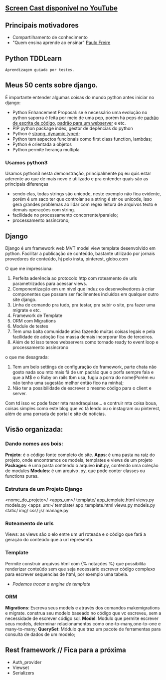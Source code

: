 
## [Screen Cast disponível no YouTube](https://youtu.be/G2IK3oAnXS0)

## Principais motivadores
  - Compartilhamento de conhecimento
  - "Quem ensina aprende ao ensinar" [Paulo Freire](https://pt.wikipedia.org/wiki/Paulo_Freire)

## Python TDDLearn 
    Aprendizagem guiada por testes.

## Meus 50 cents sobre django.

É importante entender algumas coisas do mundo python antes iniciar no django:
 - Python Enhancement Proposal: se é necessário uma evolução no python saporra é feita por meio de uma pep, porém há peps de [padrão de escrita de código](https://www.python.org/dev/peps/pep-0008/), [padrão para um webserver](https://www.python.org/dev/peps/pep-0333/) e etc.
 - PIP python package index, gestor de depências do python
 - Python é [strong, dynamic typed](https://wiki.python.org/moin/Why%20is%20Python%20a%20dynamic%20language%20and%20also%20a%20strongly%20typed%20language);
 - Python tem aspectos funcionais como first class function, lambdas;
 - Python é orientada a objetos
 - Python permite herança multipla

### Usamos python3
Usamos python3 nesta demonstração, principalmente pq eu quis estar aderente ao que de mais novo é utilizado e pra entender quais são as principais diferenças
 - sendo elas, todas strings são unicode, neste exemplo não fica evidente, porém é um saco ter que controlar se a string é str ou unicode, isso gera grandes problemas ao lidar com regex leitura de arquivos texto e demais operações com string.
 - facilidade no processamento concorrente/paralelo;
 - processamento assíncrono;

## Django
Django é um framework web MVT model view template desenvolvido em python.
Facilitar a publicação de conteúdo, bastante utilizado por jornais provedores de conteúdo, hj pelo insta, pinterest, globo.com

O que me impressiona:
1. Perfeita aderência ao protocolo http com roteamento de urls parametrizados para acessar views.
2. Componentização em um nível que induz os desenvolvedores à criar componentes que possam ser facilmentes incluídos em qualquer outro site django.
3. Linha de comando pra tudo, pra testar, pra subir o site, pra fazer uma migrate e etc.
4. Framework de Template
5. ORM com Migrations
6. Module de testes
7. Tem uma baita comunidade ativa fazendo muitas coisas legais e pela facilidade de adoção fica massa demais incorporar libs de terceiros.
8. Além de td isso temos webservers como tornado ready to event loop e processamento assíncrono

o que me desagrada:
1. Tem um belo settings de configuração do framework, parte chata não gosto nada sou mto mais fã de um padrão que o porfa sempre fala e que a M$ e o Ruby on rails tbm usa, fugiu a porra do nome(Porém eu não tenho uma sugestão melhor então fico na minha);
2. Não ter a possibilidade de escrever o mesmo código para o client e server.

Com td isso vc pode fazer mta mandraquisse... e contruir mta coisa boua, coisas simples como este blog que vc tá lendo ou o instagram ou pinterest, além de uma porrada de portal e site de noticias.

## Visão organizada:

### Dando nomes aos bois:
**Projeto**: é o código fonte completo do site.
**Apps**: é uma pasta na raiz do projeto, onde encontramos os models, templates e views de um projeto
**Packages**: é uma pasta contendo o arquivo __init__.py, contendo uma coleção de modules
**Modules**: é um arquivo .py, que pode conter classes ou functions puras.

### Estrutura de um Projeto Django
<nome_do_projeto>/
    <apps_um>/
        template/
            app_template.html
        views.py
        models.py
    <apps_um>/
        template/
            app_template.html
        views.py
        models.py
    static/
        img/
        css/
        js/
    manage.py

### Roteamento de urls
Views: as views são o elo entre um url roteada e o código que fará a geração do conteúdo que a url representa.

### Template
Permite construir arquivos html com {% notações %} que possibilita renderizar conteúdo sem que seja necessário escrever código complexo para escrever sequencias de html, por exemplo uma tabela.
 - *Podemos trocar a engine de template*

### ORM
**Migrations**: Escreva seus models e através dos comandos makemigrations e migrate. construa seu modelo baseado no código que vc escreveu, sem a necessidade de escrever código sql.
**Model**: Modulo que permite escrever seus models, determinar relacionamentos como one-to-many,one-to-one e many-to-many;
**QuerySet**: Módulo que traz um pacote de ferramentas para consulta de dados de um modelo;


## Rest framework      // Fica para a próxima
- Auth_provider
- Viewset
- Serializers

